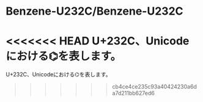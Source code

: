 # Benzene-U232C/Benzene-U232C

<<<<<<< HEAD
U+232C、Unicodeにおける⌬を表します。
=======
U+232C、Unicodeにおける⌬を表します。
>>>>>>> cb4ce4ce235c93a40424230a6da7d211bb627ed6
